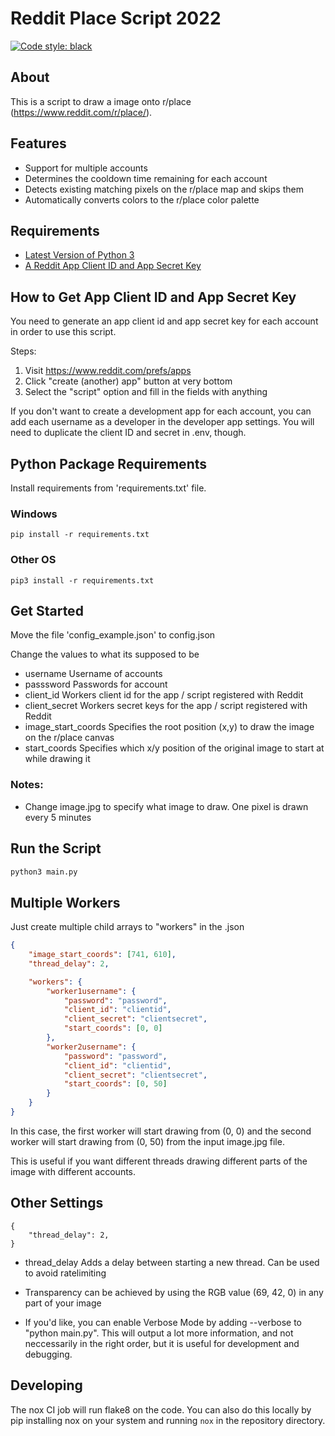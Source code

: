 # Reddit Place Script 2022

[![Code style: black](https://img.shields.io/badge/code%20style-black-000000.svg)](https://github.com/psf/black)

## About

This is a script to draw a image onto r/place (<https://www.reddit.com/r/place/>).

## Features

- Support for multiple accounts
- Determines the cooldown time remaining for each account
- Detects existing matching pixels on the r/place map and skips them
- Automatically converts colors to the r/place color palette

## Requirements

- [Latest Version of Python 3](https://www.python.org/downloads/)
- [A Reddit App Client ID and App Secret Key](https://www.reddit.com/prefs/apps)

## How to Get App Client ID and App Secret Key

You need to generate an app client id and app secret key for each account in order to use this script.

Steps:

1. Visit <https://www.reddit.com/prefs/apps>
2. Click "create (another) app" button at very bottom
3. Select the "script" option and fill in the fields with anything

If you don't want to create a development app for each account, you can add each username as a developer in the developer app settings. You will need to duplicate the client ID and secret in .env, though.

## Python Package Requirements

Install requirements from 'requirements.txt' file.

### Windows
```shell
pip install -r requirements.txt
```
### Other OS
```shell
pip3 install -r requirements.txt
```

## Get Started

Move the file 'config_example.json' to config.json

Change the values to what its supposed to be

- username Username of accounts
- passsword Passwords for account
- client_id Workers client id for the app / script registered with Reddit
- client_secret Workers secret keys for the app / script registered with Reddit
- image_start_coords Specifies the root position (x,y) to draw the image on the r/place canvas
- start_coords Specifies which x/y position of the original image to start at while drawing it

### Notes: 
- Change image.jpg to specify what image to draw. One pixel is drawn every 5 minutes

## Run the Script

```python
python3 main.py
```

## Multiple Workers

Just create multiple child arrays to "workers" in the .json

```json
{
    "image_start_coords": [741, 610],
    "thread_delay": 2,

    "workers": {
        "worker1username": {
            "password": "password",
            "client_id": "clientid",
            "client_secret": "clientsecret",
            "start_coords": [0, 0]
        },
        "worker2username": {
            "password": "password",
            "client_id": "clientid",
            "client_secret": "clientsecret",
            "start_coords": [0, 50]
        }
    }
}
```

In this case, the first worker will start drawing from (0, 0) and the second worker will start drawing from (0, 50) from the input image.jpg file.

This is useful if you want different threads drawing different parts of the image with different accounts.

## Other Settings

```text
{
    "thread_delay": 2,
}
```

- thread_delay Adds a delay between starting a new thread. Can be used to avoid ratelimiting

- Transparency can be achieved by using the RGB value (69, 42, 0) in any part of your image
- If you'd like, you can enable Verbose Mode by adding --verbose to "python main.py". This will output a lot more information, and not neccessarily in the right order, but it is useful for development and debugging.

## Developing
The nox CI job will run flake8 on the code. You can also do this locally by pip installing nox on your system and running 
`nox` in the repository directory.
